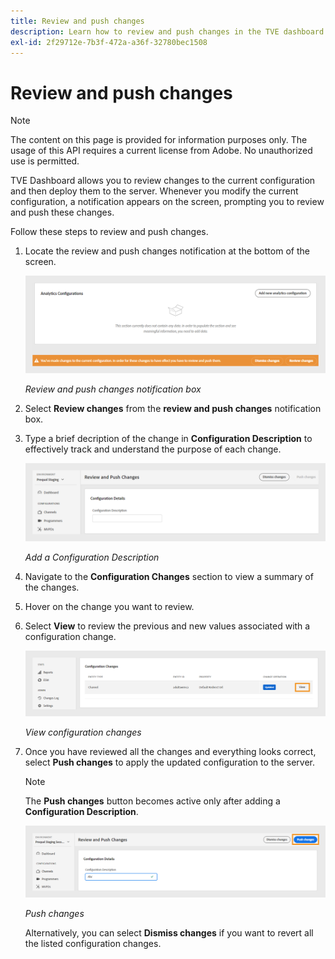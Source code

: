```yaml
---
title: Review and push changes
description: Learn how to review and push changes in the TVE dashboard.
exl-id: 2f29712e-7b3f-472a-a36f-32780bec1508
---
```

# Review and push changes

>[!NOTE]
>
>The content on this page is provided for information purposes only. The usage of this API requires a current license from Adobe. No unauthorized use is permitted.

TVE Dashboard allows you to review changes to the current configuration and then deploy them to the server. Whenever you modify the current configuration, a notification appears on the screen, prompting you to review and push these changes.

Follow these steps to review and push changes.

1. Locate the review and push changes notification at the bottom of the screen.

   ![Review and push changes notification](assets/review-changes.png)

   *Review and push changes notification box*

1. Select **Review changes** from the **review and push changes** notification box. 

1. Type a brief decription of the change in **Configuration Description** to effectively track and understand the purpose of each change.

   ![Add a Configuration Description](assets/add-conf-desc.png)

   *Add a Configuration Description*

1. Navigate to the **Configuration Changes** section to view a summary of the changes.

1. Hover on the change you want to review.

1. Select **View** to review the previous and new values associated with a configuration change.
 
   ![View configuration changes](assets/view-configuration-changes.png)

   *View configuration changes*
   
1. Once you have reviewed all the changes and everything looks correct, select **Push changes** to apply the updated configuration to the server.

   >[!NOTE]
   >
   >The **Push changes** button becomes active only after adding a **Configuration Description**.

   ![Push changes](assets/push-changes.png)

   *Push changes*

   Alternatively, you can select **Dismiss changes** if you want to revert all the listed configuration changes.
